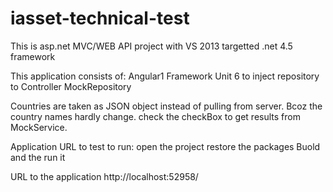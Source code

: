 # iasset-technical-test

This is asp.net MVC/WEB API project with VS 2013 targetted .net 4.5 framework

This application consists of:
            Angular1 Framework
            Unit 6 to inject repository to Controller
            MockRepository
           
Countries are taken as JSON object instead of pulling from server. Bcoz the country names hardly change.
check the checkBox to get results from MockService.
            
Application URL to test
to run: 
	open the project 
	restore the packages 
	Buold and the run it

URL to the application
http://localhost:52958/
